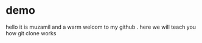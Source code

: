 # demo

hello it is muzamil and a warm welcom to my github .
here we will teach you how git clone works
